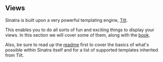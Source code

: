 Views
-----

Sinatra is built upon a very powerful templating engine, [Tilt][tilt].

This enables you to do all sorts of fun and exciting things to display your views. In this section we will cover some of them, along with the [book][views-book].

Also, be sure to read up the [readme][views-readme] first to cover the basics of what's possible within Sinatra itself and for a list of supported templates inherited from Tilt.

[views-book]: http://sinatra-book.gittr.com/#views
[views-readme]: http://www.sinatrarb.com/intro#Views%20/%20Templates
[tilt]: http://github.com/rtomayko/tilt

